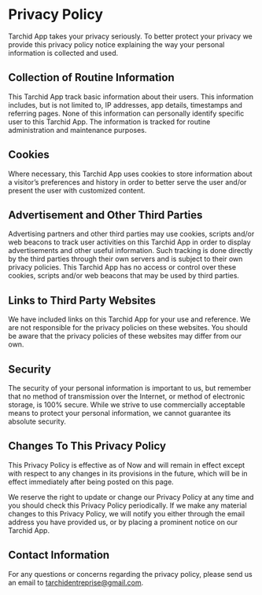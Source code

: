 # Privacy Policy

Tarchid App takes your privacy seriously. To better protect your privacy we provide this privacy policy notice explaining the way your personal information is collected and used.


## Collection of Routine Information

This Tarchid App track basic information about their users. This information includes, but is not limited to, IP addresses, app details, timestamps and referring pages. None of this information can personally identify specific user to this Tarchid App. The information is tracked for routine administration and maintenance purposes.


## Cookies

Where necessary, this Tarchid App uses cookies to store information about a visitor’s preferences and history in order to better serve the user and/or present the user with customized content.


## Advertisement and Other Third Parties

Advertising partners and other third parties may use cookies, scripts and/or web beacons to track user activities on this Tarchid App in order to display advertisements and other useful information. Such tracking is done directly by the third parties through their own servers and is subject to their own privacy policies. This Tarchid App has no access or control over these cookies, scripts and/or web beacons that may be used by third parties.


## Links to Third Party Websites

We have included links on this Tarchid App for your use and reference. We are not responsible for the privacy policies on these websites. You should be aware that the privacy policies of these websites may differ from our own.


## Security

The security of your personal information is important to us, but remember that no method of transmission over the Internet, or method of electronic storage, is 100% secure. While we  strive to use commercially acceptable means to protect your personal information, we cannot guarantee its absolute security.


## Changes To This Privacy Policy

This Privacy Policy is effective as of Now and will remain in effect except with respect to any changes in its provisions in the future, which will be in effect immediately after being posted on this page.

We reserve the right to update or change our Privacy Policy at any time and you should check this Privacy Policy periodically. If we make any material changes to this Privacy Policy, we will notify you either through the email address you have provided us, or by placing a prominent notice on our Tarchid App.


## Contact Information

For any questions or concerns regarding the privacy policy, please send us an email to tarchidentreprise@gmail.com.
